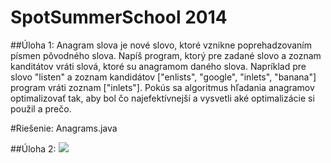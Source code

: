 SpotSummerSchool 2014 
================

##Úloha 1:
Anagram slova je nové slovo, ktoré vznikne poprehadzovaním písmen pôvodného slova.
Napíš program, ktorý pre zadané slovo a zoznam kanditátov vráti slová, ktoré su anagramom daného slova.
Napríklad pre slovo "listen" a zoznam kandidátov ["enlists", "google", "inlets", "banana"] program vráti zoznam ["inlets"].
Pokús sa algoritmus hľadania anagramov optimalizovať tak, aby bol čo najefektívnejší a vysvetli aké optimalizácie si použil a prečo.

#Riešenie: 
 Anagrams.java
 
##Úloha 2:
![](https://dl.dropboxusercontent.com/u/55261792/spot_uloha2.png)
